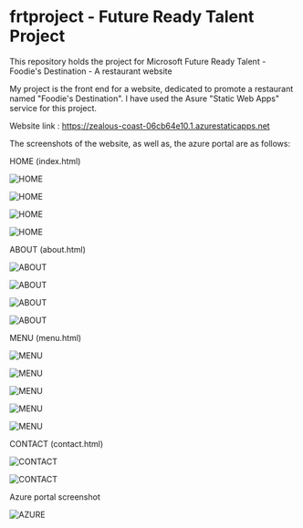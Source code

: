# frtproject - Future Ready Talent Project
This repository holds the project for Microsoft Future Ready Talent - Foodie's Destination - A restaurant website

My project is the front end for a website, dedicated to promote a restaurant named "Foodie's Destination".
I have used the Asure "Static Web Apps" service for this project.

Website link : https://zealous-coast-06cb64e10.1.azurestaticapps.net

The screenshots of the website, as well as, the azure portal are as follows:

HOME (index.html)

![HOME](https://user-images.githubusercontent.com/71176880/172627324-8105dc94-6923-4fa4-9928-9a8fd0360e5c.png)


![HOME](https://user-images.githubusercontent.com/71176880/172630138-2978bc77-dd7b-40bc-8a48-060045c5e944.png)


![HOME](https://user-images.githubusercontent.com/71176880/172630382-c76cdd7c-2e5a-4451-a1e2-e6113ce4604a.png)


![HOME](https://user-images.githubusercontent.com/71176880/172630508-6b823161-dbc1-40b0-ab25-d8e3d3eb738b.png)


ABOUT (about.html)

![ABOUT](https://user-images.githubusercontent.com/71176880/172631542-bdf862be-0526-4d4d-8abd-09a97fa17d2c.png)


![ABOUT](https://user-images.githubusercontent.com/71176880/172631813-b88d994c-333b-4bda-af56-f9b07d1ca238.png)


![ABOUT](https://user-images.githubusercontent.com/71176880/172631929-75d0ce4c-eb34-41c6-a3c1-664a00c64266.png)


![ABOUT](https://user-images.githubusercontent.com/71176880/172632036-6e5bf6a5-436b-43d9-b86f-3d9d3fe9238c.png)


MENU (menu.html)

![MENU](https://user-images.githubusercontent.com/71176880/172632728-2b316a35-cecb-405e-ae29-c58255bc6c2b.png)


![MENU](https://user-images.githubusercontent.com/71176880/172633135-1646864f-2b7d-49f8-abd3-84504880725f.png)


![MENU](https://user-images.githubusercontent.com/71176880/172633317-7fcb0139-414f-4fd8-837b-52859ce81d1b.png)


![MENU](https://user-images.githubusercontent.com/71176880/172633407-2e97adde-3dc8-4d3c-a99a-5ba0ea089e9a.png)


![MENU](https://user-images.githubusercontent.com/71176880/172633539-477cacee-8c85-4902-b484-1c8d0a3afdd3.png)


CONTACT (contact.html)

![CONTACT](https://user-images.githubusercontent.com/71176880/172635069-3f07f792-2d8d-427b-9364-c734eb9bc0bd.png)


![CONTACT](https://user-images.githubusercontent.com/71176880/172635275-4e2cd426-0945-4d7e-876e-a495606a2afa.png)


Azure portal screenshot

![AZURE](https://user-images.githubusercontent.com/71176880/172636891-41a51c08-6b00-4290-8b77-5a4dc5c8e763.png)
